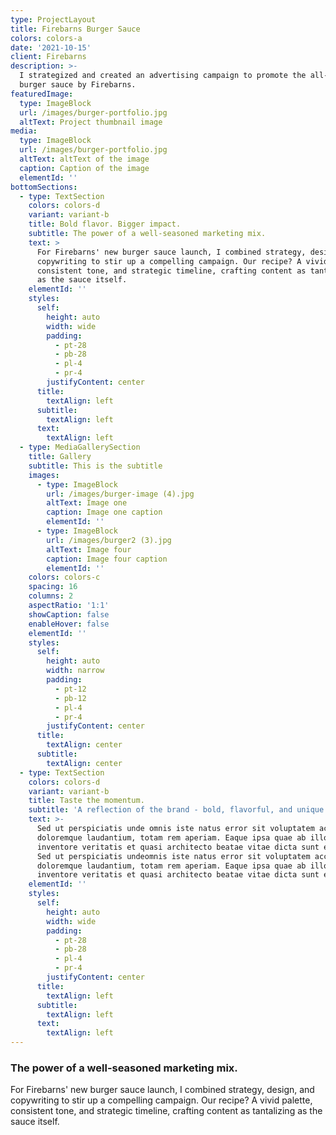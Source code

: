 ```yaml
---
type: ProjectLayout
title: Firebarns Burger Sauce
colors: colors-a
date: '2021-10-15'
client: Firebarns
description: >-
  I strategized and created an advertising campaign to promote the all-new
  burger sauce by Firebarns.
featuredImage:
  type: ImageBlock
  url: /images/burger-portfolio.jpg
  altText: Project thumbnail image
media:
  type: ImageBlock
  url: /images/burger-portfolio.jpg
  altText: altText of the image
  caption: Caption of the image
  elementId: ''
bottomSections:
  - type: TextSection
    colors: colors-d
    variant: variant-b
    title: Bold flavor. Bigger impact.
    subtitle: The power of a well-seasoned marketing mix.
    text: >
      For Firebarns' new burger sauce launch, I combined strategy, design, and
      copywriting to stir up a compelling campaign. Our recipe? A vivid palette,
      consistent tone, and strategic timeline, crafting content as tantalizing
      as the sauce itself.
    elementId: ''
    styles:
      self:
        height: auto
        width: wide
        padding:
          - pt-28
          - pb-28
          - pl-4
          - pr-4
        justifyContent: center
      title:
        textAlign: left
      subtitle:
        textAlign: left
      text:
        textAlign: left
  - type: MediaGallerySection
    title: Gallery
    subtitle: This is the subtitle
    images:
      - type: ImageBlock
        url: /images/burger-image (4).jpg
        altText: Image one
        caption: Image one caption
        elementId: ''
      - type: ImageBlock
        url: /images/burger2 (3).jpg
        altText: Image four
        caption: Image four caption
        elementId: ''
    colors: colors-c
    spacing: 16
    columns: 2
    aspectRatio: '1:1'
    showCaption: false
    enableHover: false
    elementId: ''
    styles:
      self:
        height: auto
        width: narrow
        padding:
          - pt-12
          - pb-12
          - pl-4
          - pr-4
        justifyContent: center
      title:
        textAlign: center
      subtitle:
        textAlign: center
  - type: TextSection
    colors: colors-d
    variant: variant-b
    title: Taste the momentum.
    subtitle: 'A reflection of the brand - bold, flavorful, and unique.'
    text: >-
      Sed ut perspiciatis unde omnis iste natus error sit voluptatem accusantium
      doloremque laudantium, totam rem aperiam. Eaque ipsa quae ab illo
      inventore veritatis et quasi architecto beatae vitae dicta sunt explicabo.
      Sed ut perspiciatis undeomnis iste natus error sit voluptatem accusantium
      doloremque laudantium, totam rem aperiam. Eaque ipsa quae ab illo
      inventore veritatis et quasi architecto beatae vitae dicta sunt explicabo.
    elementId: ''
    styles:
      self:
        height: auto
        width: wide
        padding:
          - pt-28
          - pb-28
          - pl-4
          - pr-4
        justifyContent: center
      title:
        textAlign: left
      subtitle:
        textAlign: left
      text:
        textAlign: left
---
```

### The power of a well-seasoned marketing mix.

For Firebarns' new burger sauce launch, I combined strategy, design, and copywriting to stir up a compelling campaign. Our recipe? A vivid palette, consistent tone, and strategic timeline, crafting content as tantalizing as the sauce itself.
